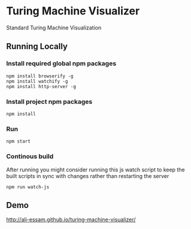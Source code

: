 # Turing Machine Visualizer
Standard Turing Machine Visualization

## Running Locally
### Install required global npm packages
```
npm install browserify -g
npm install watchify -g
npm install http-server -g
```
### Install project npm packages
```
npm install
```
### Run
```
npm start
```
### Continous build
After running you might consider running this js watch script to keep the built scripts in sync with changes rather than restarting the server
```
npm run watch-js
```
## Demo
http://ali-essam.github.io/turing-machine-visualizer/
